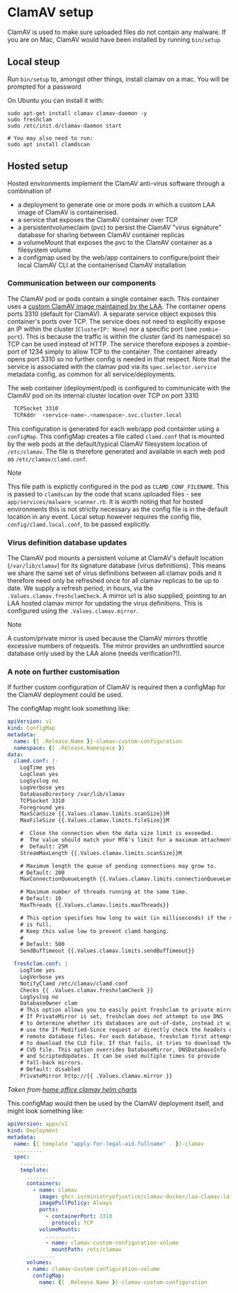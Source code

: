 # ClamAV setup

ClamAV is used to make sure uploaded files do not contain any malware.
If you are on Mac, ClamAV would have been installed by running `bin/setup`

## Local steup

Run `bin/setup` to, amongst other things, install clamav on a mac. You will be prompted for a password

On Ubuntu you can install it with:
```
sudo apt-get install clamav clamav-daemon -y
sudo freshclam
sudo /etc/init.d/clamav-daemon start

# You may also need to run:
sudo apt install clamdscan
```

## Hosted setup

Hosted environments implement the ClamAV anti-virus software through a combination of

- a deployment to generate one or more pods in which a custom LAA image of ClamAV is containerised.
- a service that exposes the ClamAV container over TCP
- a persistentvolumeclaim (pvc) to persist the ClamAV "virus signature" database for sharing between ClamAV container replicas
- a volumeMount that exposes the pvc to the ClamAV container as a filesystem volume
- a configmap used by the web/app containers to configure/point their local ClamAV CLI at the containerised ClamAV installation

### Communication between our components
The ClamAV pod or pods contain a single container each. This container uses a [custom ClamAV image maintained by the LAA](https://github.com/ministryofjustice/clamav-docker/pkgs/container/clamav-docker%2Flaa-clamav). The container opens ports 3310 (default for ClamAV). A separate service object exposes this container's ports over TCP. The service does not need to explicitly expose an IP within the cluster (`ClusterIP: None`) nor a specific port (see `zombie-port`). This is because the traffic is within the cluster (and its namespace) so TCP can be used instead of HTTP. The service therefore exposes a zombie-port of 1234 simply to allow TCP to the container. The container already opens port 3310 so no further config is needed in that respect. Note that the service is associated with the clamav pod via its `spec.selector.service` metadata config, as common for all service/deployments.

The web container (deployment/pod) is configured to communicate with the ClamAV pod on its internal cluster location over TCP on port 3310

```sh
  TCPSocket 3310
  TCPAddr  <service-name>.<namespace>.svc.cluster.local
```

This configuration is generated for each web/app pod containter using a `configMap`. This configMap creates a file called `clamd.conf` that is mounted by the web pods at the default/typical ClamAV filesystem location of `/etc/clamav`. The file is therefore generated and available in each web pod as `/etc/clamav/clamd.conf`.

> [!NOTE]
> This file path is explictly configured in the pod as `CLAMD_CONF_FILENAME`. This is passed to `clamdscan` by the code that scans uploaded files - see `app/services/malware_scanner.rb`. It is worth noting that for hosted environments this is not strictly necessary as the config file is in the default location in any event. Local setup however requires the config file, `config/clamd.local.conf`, to be passed explicitly.

### Virus definition database updates
The ClamAV pod mounts a persistent volume at ClamAV's default location (`/var/lib/clamav`) for its signature database (virus definitions). This means we share the same set of virus definitions between all clamav pods and it therefore need only be refreshed once for all clamav replicas to be up to date. We supply a refresh period, in hours, via the `.Values.clamav.freshclamCheck`. A mirror url is also supplied, pointing to an LAA hosted clamav mirror for updating the virus definitions. This is configured using the `.Values.clamav.mirror`.

> [!NOTE]
> A custom/private mirror is used because the ClamAV mirrors throttle excessive numbers of requests. The mirror provides an unthrottled source database only used by the LAA alone (needs verification?!).


### A note on further customisation
If further custom configuration of ClamAV is required then a configMap for the ClamAV deployment could be used.

The configMap might look something like:



```yaml
apiVersion: v1
kind: ConfigMap
metadata:
  name: {{ .Release.Name }}-clamav-custom-configuration
  namespace: {{ .Release.Namespace }}
data:
  clamd.conf: |-
    LogTime yes
    LogClean yes
    LogSyslog no
    LogVerbose yes
    DatabaseDirectory /var/lib/clamav
    TCPSocket 3310
    Foreground yes
    MaxScanSize {{.Values.clamav.limits.scanSize}}M
    MaxFileSize {{.Values.clamav.limits.fileSize}}M

    #  Close the connection when the data size limit is exceeded.
    #  The value should match your MTA's limit for a maximum attachment size.
    #  Default: 25M
    StreamMaxLength {{.Values.clamav.limits.scanSize}}M

    # Maximum length the queue of pending connections may grow to.
    # Default: 200
    MaxConnectionQueueLength {{.Values.clamav.limits.connectionQueueLength}}

    # Maximum number of threads running at the same time.
    # Default: 10
    MaxThreads {{.Values.clamav.limits.maxThreads}}

    # This option specifies how long to wait (in milliseconds) if the send buffer
    # is full.
    # Keep this value low to prevent clamd hanging.
    #
    # Default: 500
    SendBufTimeout {{.Values.clamav.limits.sendBufTimeout}}

  freshclam.conf: |
    LogTime yes
    LogVerbose yes
    NotifyClamd /etc/clamav/clamd.conf
    Checks {{ .Values.clamav.freshclamCheck }}
    LogSyslog no
    DatabaseOwner clam
    # This option allows you to easily point freshclam to private mirrors.
    # If PrivateMirror is set, freshclam does not attempt to use DNS
    # to determine whether its databases are out-of-date, instead it will
    # use the If-Modified-Since request or directly check the headers of the
    # remote database files. For each database, freshclam first attempts
    # to download the CLD file. If that fails, it tries to download the
    # CVD file. This option overrides DatabaseMirror, DNSDatabaseInfo
    # and ScriptedUpdates. It can be used multiple times to provide
    # fall-back mirrors.
    # Default: disabled
    PrivateMirror http://{{ .Values.clamav.mirror }}
```
_Taken from [home office clamav helm charts](https://github.com/UKHomeOffice/clamav-http/blob/master/charts/clamav/templates/clamav-configmap.yaml)_


This configMap would then be used by the ClamAV deployment itself, and might look something like:


```yaml
apiVersion: apps/v1
kind: Deployment
metadata:
  name: {{ template "apply-for-legal-aid.fullname" . }}-clamav
  .........
  spec:
    .........
    template:
      .........
      containers:
        - name: clamav
          image: ghcr.io/ministryofjustice/clamav-docker/laa-clamav:latest
          imagePullPolicy: Always
          ports:
            - containerPort: 3310
              protocol: TCP
          volumeMounts:
            .........
            - name: clamav-custom-configuration-volume
              mountPath: /etc/clamav
      .........
      volumes:
      - name: clamav-custom-configuration-volume
        configMap:
          name: {{ .Release.Name }}-clamav-custom-configuration

```













